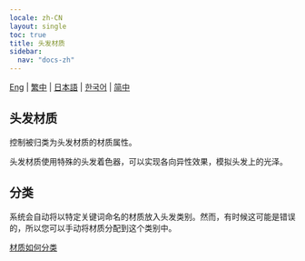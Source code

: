```yaml
---
locale: zh-CN
layout: single
toc: true
title: 头发材质
sidebar:
  nav: "docs-zh"
---
```

[Eng](/dancexr/features/material_hair) | [繁中](/tw/dancexr/features/material_hair) | [日本語](/jp/dancexr/features/material_hair) | [한국어](/kr/dancexr/features/material_hair) | [简中](/zh/dancexr/features/material_hair)

## 头发材质
控制被归类为头发材质的材质属性。

头发材质使用特殊的头发着色器，可以实现各向异性效果，模拟头发上的光泽。

## 分类
系统会自动将以特定关键词命名的材质放入头发类别。然而，有时候这可能是错误的，所以您可以手动将材质分配到这个类别中。

[材质如何分类](material_settings.md#material-category)